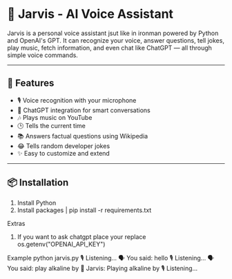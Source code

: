 # 🤖 Jarvis - AI Voice Assistant

Jarvis is a personal voice assistant jsut like in ironman powered by Python and OpenAI's GPT. It can recognize your voice, answer questions, tell jokes, play music, fetch information, and even chat like ChatGPT — all through simple voice commands.

---

## 🚀 Features

- 🎙️ Voice recognition with your microphone
- 🤖 ChatGPT integration for smart conversations
- 🎶 Plays music on YouTube
- 🕒 Tells the current time
- 📚 Answers factual questions using Wikipedia
- 😂 Tells random developer jokes
- ✨ Easy to customize and extend

---

## 📦 Installation

1. Install Python
2. Install packages | pip install -r requirements.txt

Extras
1. If you want to ask chatgpt place your replace os.getenv("OPENAI_API_KEY")

Example
 python jarvis.py
🎙️ Listening...
🗣️ You said: hello
🎙️ Listening...
🗣️ You said: play alkaline by
🧠 Jarvis: Playing alkaline by
🎙️ Listening...
